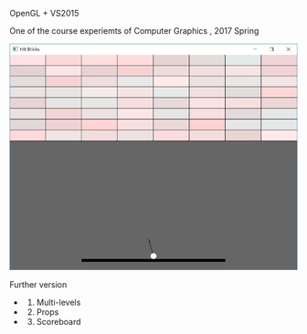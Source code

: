 OpenGL  + VS2015

One of the course experiemts of Computer Graphics , 2017 Spring

![pic](https://raw.githubusercontent.com/RoyLJH/Toys-and-fun/master/Krakout/pics/1.jpg)

Further version  

  * 1. Multi-levels
  * 2. Props
  * 3. Scoreboard
